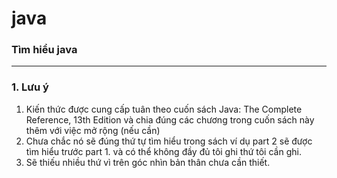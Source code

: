 # **java**
### Tìm hiểu java 
--- 
### 1. Lưu ý
1. Kiến thức được cung cấp tuân theo cuốn sách Java: The Complete Reference, 13th Edition và chia đúng các chương trong cuốn sách này thêm với việc mở rộng (nếu cần)
1. Chưa chắc nó sẽ đúng thứ tự tìm hiểu trong sách ví dụ part 2 sẽ được tìm hiểu trước part 1. và có thể không đầy đủ tôi ghi thứ tôi cần ghi. 
1. Sẽ thiếu nhiều thứ vì trên góc nhìn bản thân chưa cần thiết.